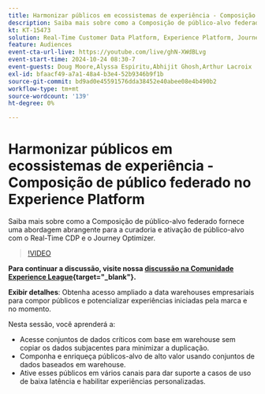 ```yaml
---
title: Harmonizar públicos em ecossistemas de experiência - Composição de público federado no Experience Platform
description: Saiba mais sobre como a Composição de público-alvo federado fornece uma abordagem abrangente para a curadoria e ativação de público-alvo com o Real-Time CDP e o Journey Optimizer.
kt: KT-15473
solution: Real-Time Customer Data Platform, Experience Platform, Journey Optimizer
feature: Audiences
event-cta-url-live: https://youtube.com/live/ghN-XWdBLvg
event-start-time: 2024-10-24 08:30-7
event-guests: Doug Moore,Alyssa Espiritu,Abhijit Ghosh,Arthur Lacroix
exl-id: bfaacf49-a7a1-48a4-b3e4-52b9346b9f1b
source-git-commit: bd9ad0e45591576dda38452e40abee08e4b490b2
workflow-type: tm+mt
source-wordcount: '139'
ht-degree: 0%

---
```


# Harmonizar públicos em ecossistemas de experiência - Composição de público federado no Experience Platform

Saiba mais sobre como a Composição de público-alvo federado fornece uma abordagem abrangente para a curadoria e ativação de público-alvo com o Real-Time CDP e o Journey Optimizer.

>[!VIDEO](https://video.tv.adobe.com/v/3436457?quality=12&learn=on)

**Para continuar a discussão, visite nossa [discussão na Comunidade Experience League](https://experienceleaguecommunities.adobe.com/t5/adobe-experience-platform/adobe-experience-league-live-harmonize-audiences-in-experience/m-p/718976?profile.language=pt#M636){target="_blank"}.**

**Exibir detalhes**:
Obtenha acesso ampliado a data warehouses empresariais para compor públicos e potencializar experiências iniciadas pela marca e no momento.

Nesta sessão, você aprenderá a:

* Acesse conjuntos de dados críticos com base em warehouse sem copiar os dados subjacentes para minimizar a duplicação.
* Componha e enriqueça públicos-alvo de alto valor usando conjuntos de dados baseados em warehouse.
* Ative esses públicos em vários canais para dar suporte a casos de uso de baixa latência e habilitar experiências personalizadas.
